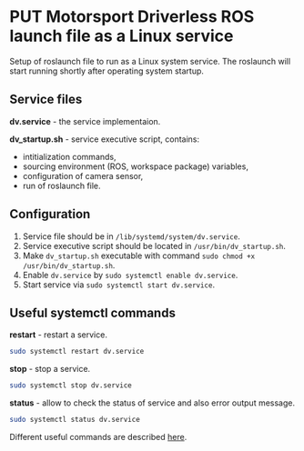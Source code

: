# PUT Motorsport Driverless ROS launch file as a Linux service
Setup of roslaunch file to run as a Linux system service. The roslaunch will start running shortly after operating system startup.

## Service files

**dv.service** - the service implementaion.
<br/>

**dv_startup.sh** - service executive script, contains:
- intitialization commands, 
- sourcing environment (ROS, workspace package) variables,
- configuration of camera sensor,
- run of roslaunch file.

## Configuration

1. Service file should be in `/lib/systemd/system/dv.service`.
2. Service executive script should be located in `/usr/bin/dv_startup.sh`.
3. Make `dv_startup.sh` executable with command `sudo chmod +x /usr/bin/dv_startup.sh`.
4. Enable `dv.service` by `sudo systemctl enable dv.service`.
5. Start service via `sudo systemctl start dv.service`.

## Useful systemctl commands

**restart** - restart a service. 
```bash
sudo systemctl restart dv.service
```

**stop** - stop a service. 
```bash
sudo systemctl stop dv.service
```

**status** - allow to check the status of service and also error output message. 
```bash
sudo systemctl status dv.service
```

Different useful commands are described [here](https://askubuntu.com/a/19324).